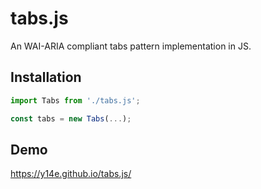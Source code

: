 # tabs.js
An WAI-ARIA compliant tabs pattern implementation in JS.
## Installation
```js
import Tabs from './tabs.js';

const tabs = new Tabs(...);
```
## Demo
https://y14e.github.io/tabs.js/
